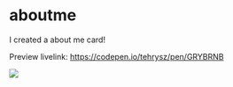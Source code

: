 # aboutme
I created a about me card!

Preview livelink: https://codepen.io/tehrysz/pen/GRYBRNB

<img src="https://media.discordapp.net/attachments/1087798162242158594/1107024532373520485/aboutme.gif?width=723&height=468" />
